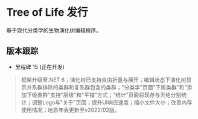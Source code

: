 # Tree of Life 发行
基于现代分类学的生物演化树编辑程序。

## 版本跟踪
* 里程碑 15 (正在开发)
> 框架升级至.NET 6；演化树已支持自由折叠与展开；编辑状态下演化树显示并系群排除的类群和复系群包含的类群；"分类学"页面"下属类群"和"添加下级类群"支持"层级"和"平铺"方式；"统计"页面将现存与灭绝分别统计；调整Logo与"关于"页面；提升UI响应速度；缩小文件大小；改善内存使用情况；地质年表更新至v2022/02版。
